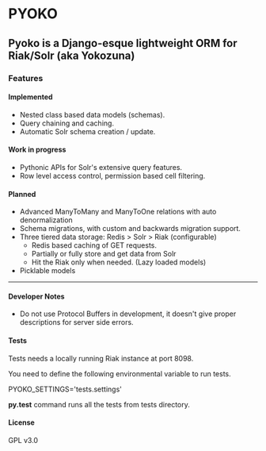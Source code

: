 # PYOKO #


## Pyoko is a Django-esque lightweight ORM for Riak/Solr (aka Yokozuna)  ##

### Features ###

#### Implemented ####
- Nested class based data models (schemas).
- Query chaining and caching.
- Automatic Solr schema creation / update.

#### Work in progress ####
- Pythonic APIs for Solr's extensive query features. 
- Row level access control, permission based cell filtering. 

#### Planned ####
- Advanced ManyToMany and ManyToOne relations with auto denormalization 
- Schema migrations, with custom and backwards migration support.
- Three tiered data storage: Redis > Solr > Riak (configurable)
    - Redis based caching of GET requests.
    - Partially or fully store and get data from Solr
    - Hit the Riak only when needed. (Lazy loaded models)
- Picklable models
---

#### Developer Notes ####

- Do not use Protocol Buffers in development, it doesn't give proper descriptions for server side errors.



#### Tests ####

Tests needs a locally running Riak instance at port 8098.

You need to define the following environmental variable to run tests. 

PYOKO_SETTINGS='tests.settings'

**py.test** command runs all the tests from tests directory.

#### License ####

GPL v3.0
